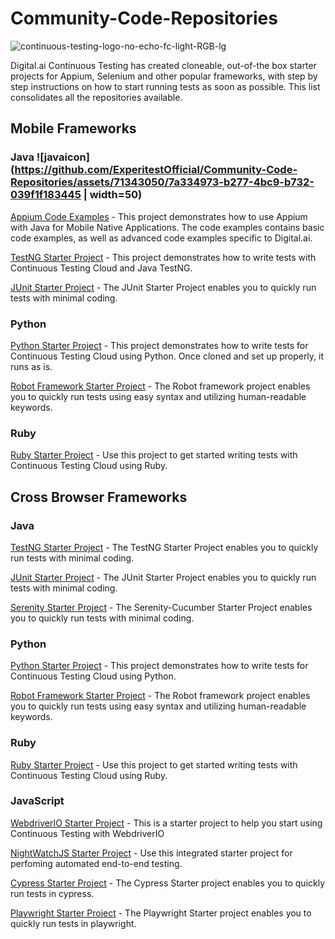 # Community-Code-Repositories

![continuous-testing-logo-no-echo-fc-light-RGB-lg](https://github.com/ExperitestOfficial/Community-Code-Repositories/assets/71343050/0e57719c-fa7c-4a72-871e-373c9ca368e5)

Digital.ai Continuous Testing has created cloneable, out-of-the box starter projects for Appium, Selenium and other popular frameworks, with step by step instructions on how to start running tests as soon as possible. This list consolidates all the repositories available.

## Mobile Frameworks

### Java ![javaicon](https://github.com/ExperitestOfficial/Community-Code-Repositories/assets/71343050/7a334973-b277-4bc9-b732-039f1f183445 | width=50)

[Appium Code Examples](https://github.com/ExperitestOfficial/CommunityCode-AppiumCodeExamples) - This project demonstrates how to use Appium with Java for Mobile Native Applications. The code examples contains basic code examples, as well as advanced code examples specific to Digital.ai.

[TestNG Starter Project](https://github.com/ExperitestOfficial/CommunityCode-Mobile-TestNGStarterProject) - This project demonstrates how to write tests with Continuous Testing Cloud and Java TestNG.

[JUnit Starter Project](https://github.com/ExperitestOfficial/CommunityCode-Mobile-JUnitStarterProject) - The JUnit Starter Project enables you to quickly run tests with minimal coding. 

### Python

[Python Starter Project](https://github.com/ExperitestOfficial/CommunityCode-Mobile-PythonStarterProject) - This project demonstrates how to write tests for Continuous Testing Cloud using Python. Once cloned and set up properly, it runs as is.

[Robot Framework Starter Project](https://github.com/ExperitestOfficial/CommunityCode-Mobile-RobotFrameworkStarterProject) - The Robot framework project enables you to quickly run tests using easy syntax and utilizing human-readable keywords.

### Ruby

[Ruby Starter Project](https://github.com/ExperitestOfficial/CommunityCode-Mobile-RubyStarterProject) - Use this project to get started writing tests with Continuous Testing Cloud using Ruby.

## Cross Browser Frameworks

### Java

[TestNG Starter Project](https://github.com/ExperitestOfficial/CommunityCode-Web-TestNGStarterProject) - The TestNG Starter Project enables you to quickly run tests with minimal coding. 

[JUnit Starter Project](https://github.com/ExperitestOfficial/CommunityCode-Web-JUnitStarterProject) - The JUnit Starter Project enables you to quickly run tests with minimal coding.

[Serenity Starter Project](https://github.com/ExperitestOfficial/CommunityCode-Web-SerenityStarterProject) - The Serenity-Cucumber Starter Project enables you to quickly run tests with minimal coding.

### Python

[Python Starter Project](https://github.com/ExperitestOfficial/CommunityCode-Web-PythonStarterProject) - This project demonstrates how to write tests for Continuous Testing Cloud using Python.

[Robot Framework Starter Project](https://github.com/ExperitestOfficial/CommunityCode-Web-RobotFrameworkStarterProject) - The Robot framework project enables you to quickly run tests using easy syntax and utilizing human-readable keywords.

### Ruby

[Ruby Starter Project](https://github.com/ExperitestOfficial/CommunityCode-Web-RubyStarterProject) - Use this project to get started writing tests with Continuous Testing Cloud using Ruby.

### JavaScript

[WebdriverIO Starter Project](https://github.com/ExperitestOfficial/CommunityCode-Web-WDIOStarterProject) - This is a starter project to help you start using Continuous Testing with WebdriverIO

[NightWatchJS Starter Project](https://github.com/ExperitestOfficial/CommunityCode-Web-NightWatchJSStarterProject) - Use this integrated starter project for perfoming automated end-to-end testing.

[Cypress Starter Project](https://github.com/ExperitestOfficial/CommunityCode-Web-CypressStarterProject) - The Cypress Starter project enables you to quickly run tests in cypress.

[Playwright Starter Project](https://github.com/ExperitestOfficial/CommunityCode-Web-PlaywrightStarterProject) - The Playwright Starter project enables you to quickly run tests in playwright.

